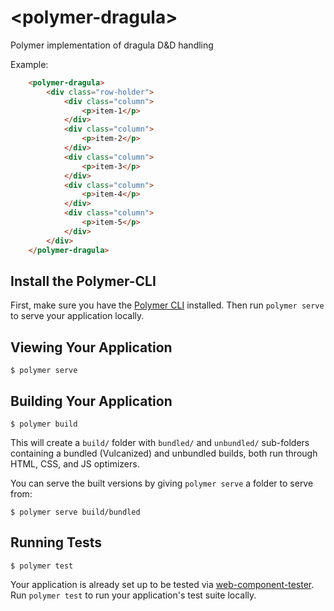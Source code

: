 # \<polymer-dragula\>

Polymer implementation of dragula D&amp;D handling


Example:
<!---
```
<custom-element-demo>
  <template>
    <script src="../webcomponentsjs/webcomponents-lite.js"></script>
    <link rel="import" href="polymer-dragula.html">
  <style>

        .vertical-section-container {
            max-width: 600px;
        }

        .column {
            border: 1px dotted #0d47a1;
            margin: 5px;
            display: block;
            padding: 15px;
            background-color: #ffcc80;
            cursor: move;
            cursor: grab;
            cursor: -moz-grab;
            cursor: -webkit-grab;
        }

        .gu-mirror {
            position: fixed !important;
            margin: 0 !important;
            z-index: 9999 !important;
            opacity: 0.8;
            -ms-filter: "progid:DXImageTransform.Microsoft.Alpha(Opacity=80)";
            filter: alpha(opacity=80);
            cursor: grabbing;
            cursor: -moz-grabbing;
            cursor: -webkit-grabbing;
        }

        .gu-hide {
            display: none !important;
        }

        .gu-unselectable {
            -webkit-user-select: none !important;
            -moz-user-select: none !important;
            -ms-user-select: none !important;
            user-select: none !important;
        }

        .gu-transit {
            opacity: 0.2;
            -ms-filter: "progid:DXImageTransform.Microsoft.Alpha(Opacity=20)";
            filter: alpha(opacity=20);
        }

    </style>
    <next-code-block></next-code-block>
  </template>
</custom-element-demo>
```
-->
```html
    <polymer-dragula>
        <div class="row-holder">
            <div class="column">
                <p>item-1</p>
            </div>
            <div class="column">
                <p>item-2</p>
            </div>
            <div class="column">
                <p>item-3</p>
            </div>
            <div class="column">
                <p>item-4</p>
            </div>
            <div class="column">
                <p>item-5</p>
            </div>
        </div>
    </polymer-dragula>
```

</template>

## Install the Polymer-CLI

First, make sure you have the [Polymer CLI](https://www.npmjs.com/package/polymer-cli) installed. Then run `polymer serve` to serve your application locally.

## Viewing Your Application

```
$ polymer serve
```

## Building Your Application

```
$ polymer build
```

This will create a `build/` folder with `bundled/` and `unbundled/` sub-folders
containing a bundled (Vulcanized) and unbundled builds, both run through HTML,
CSS, and JS optimizers.

You can serve the built versions by giving `polymer serve` a folder to serve
from:

```
$ polymer serve build/bundled
```

## Running Tests

```
$ polymer test
```

Your application is already set up to be tested via [web-component-tester](https://github.com/Polymer/web-component-tester). Run `polymer test` to run your application's test suite locally.
